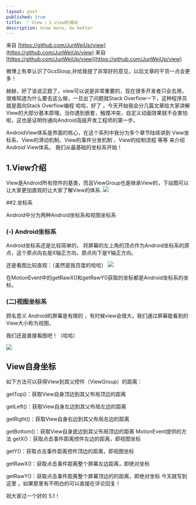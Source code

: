 ```yaml
---
layout: post
published: true
title: 『 View 』1.view的滑动
description: know more, do better 
---  
```

来自 [https://github.com/JunWeiUp/view](https://github.com/JunWeiUp/view)
来自 [https://github.com/JunWeiUp/view](https://github.com/JunWeiUp/view)

微博上有幸认识了GcsSloop,并给我提了非常好的意见，以后文章的干货一点会更多！

赫赫，好了该说正题了，view可以说是非常重要的，现在很多开发者只会去用，很难知道为什么要去这么做，一旦出了问题就Stack Overflow一下，这种程序员就是面向Stack Overflow编程 哈哈，好了 ，今天开始我会分几篇文章给大家讲解View的大部分基本原理。当你遇到嵌套，触摸冲突，自定义动画效果就不会害怕啦，这也是证明你通向Android高级开发工程师的第一步。

AndroidView体系是界面的核心，在这个系列中我分为多个章节陆续讲到 View坐标系、View的滑动机制、View的事件分发机制 、View的绘制流程 等等 来介绍Android View体系。 我们从最基础的坐标系开始！

## 1.View介绍

View是Android所有控件的基类，而且ViewGroup也是继承View的，下站图可以让大家更加直观的让大家了解View的体系.
![](http://upload-images.jianshu.io/upload_images/489570-631e06fb624c34b9.jpg?imageMogr2/auto-orient/strip%7CimageView2/2/w/1240)


##2.坐标系

Android中分为两种Android坐标系和视图坐标系

### (-) Android坐标系

Android坐标系还是比较简单的， 将屏幕的左上角的顶点作为Android坐标系的原点，这个原点向右是X轴正方向，原点向下是Y轴正方向。

还是看图比较直观：（虽然是我百度的哈哈）
![](http://upload-images.jianshu.io/upload_images/489570-7430da1a80125cf4.png?imageMogr2/auto-orient/strip%7CimageView2/2/w/1240)


在MotionEvent中的getRawX()和getRawY()获取的坐标都是Android坐标系的坐标。

### (二)视图坐标系

顾名思义 Android的屏幕是有限的 ，有时候view会很大，我们通过屏幕能看到的View大小称为视图，

我们还是直接看图吧！（哈哈）

![](http://upload-images.jianshu.io/upload_images/489570-7cc507c5f1cf433f.png?imageMogr2/auto-orient/strip%7CimageView2/2/w/1240)


## View自身坐标﻿﻿
如下方法可以获得View到其父控件（ViewGroup）的距离：

getTop()：获取View自身顶边到其父布局顶边的距离

getLeft()：获取View自身左边到其父布局左边的距离

getRight()：获取View自身右边到其父布局左边的距离

getBottom()：获取View自身底边到其父布局顶边的距离
MotionEvent提供的方法﻿﻿﻿
getX()：获取点击事件距离控件左边的距离，即视图坐标

getY()：获取点击事件距离控件顶边的距离，即视图坐标

getRawX()：获取点击事件距离整个屏幕左边距离，即绝对坐标

getRawY()：获取点击事件距离整个屏幕顶边的的距离，即绝对坐标
今天就写到这里 ，如果那里有不明白的可以直接在评论回复！

祝大家过一个好的 5.1！